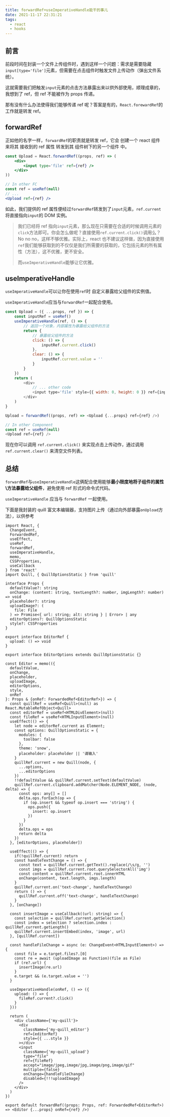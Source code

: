 ```yaml
---
title: forwardRef+useImperativeHandle能干的事儿
date: 2021-11-17 22:31:21
tags: 
  - react
  - hooks
---
```


## 前言

前段时间在封装一个文件上传组件时，遇到这样一个问题：需求是需要隐藏`input[type='file']`元素，但需要在点击组件时触发文件上传动作（弹出文件系统）。

这就需要我们把触发`input`元素的点击方法暴露出来以供外部使用，顺理成章的，我想到了 ref，但 ref 不能被作为 props 传递。

那有没有什么办法使得我们能够传递 ref 呢？答案是有的，`React.forewardRef`的工作就是转发 ref。

## forwardRef

正如他的名字一样，`forwardRef`的职责就是转发 ref，它会 创建一个 react 组件 来将其 接收到的 ref 属性 转发到其 组件树下的另一个组件 中。

```jsx
const Upload = React.forwardRef((props, ref) => (
	<div>
        <input type='file' ref={ref} />
    </div>
))

// In other FC
const ref = useRef(null)
// ...
<Upload ref={ref} />
```

如此，我们提供的 ref 属性便经过`forwardRef`转发到了`input`元素，`ref.current` 将直接指向`input`的 DOM 实例。

> 我们已经将 ref 指向`input`元素，那么现在只需要在合适的时候调用元素的`click`方法即可。你会怎么做呢？直接使用`ref.current.click()`调用么？No no no，这样不够优雅。实际上，react 也不建议这样做，因为直接使用`ref`我们能够获取到的不仅仅是我们所需要的获取的，它包括元素的所有属性（方法），这不优雅，更不安全。
>
> 而`useImperativeHandle`能够让它优雅。

## useImperativeHandle

`useImperativeHandle`可以让你在使用`ref`时 自定义暴露给父组件的实例值。

`useImperativeHandle`应当与`forwardRef`一起配合使用。

```js
const Upload = ({ ...props, ref }) => {
    const inputRef = useRef()
    useImperativeHandle(ref, () => {
        // 返回一个对象，内部属性为暴露给父组件的方法
        return {
            // 暴露给父组件的方法
            click: () => {
                inputRef.current.click()
            },
            clear: () => {
                inputRef.current.value = ''
            }
        }
    })
    return (
    	<div>
        	// ... other code
        	<input type='file' style={{ width: 0, height: 0 }} ref={inputRef} />
        </div>
    )
}

Upload = forwardRef((props, ref) => <Upload {...props} ref={ref} />)

// In other Component
const ref = useRef(null)
<Upload ref={ref} />
```

现在你可以调用 `ref.current.click()` 来实现点击上传动作，通过调用 `ref.current.clear()` 来清空文件列表。

## 总结

`forwardRef`与`useImperativeHandle`这俩配合使用能够**最小限度地将子组件的属性\方法暴露给父组件**，避免使用 ref 形式的命令式代码。

`useImperativeHandle` 应当与 `forwardRef` 一起使用。

下面是我封装的 quill 富文本编辑器，支持图片上传（通过向外部暴露`onUpload`方法），以供参考

```tsx
import React, {
  ChangeEvent,
  ForwardedRef,
  useEffect,
  useRef,
  forwardRef,
  useImperativeHandle,
  memo,
  CSSProperties,
  useCallback
} from 'react'
import Quill, { QuillOptionsStatic } from 'quill'

interface Props {
  defaultValue?: string
  onChange: (content: string, textLength?: number, imgLength?: number) => void
  placeholder?: string
  uploadImage?: (
    file: File
  ) => Promise<{ url: string; alt: string } | Error> | any
  editorOptions?: QuillOptionsStatic
  style?: CSSProperties
}

export interface EditorRef {
  upload: () => void
}

export interface EditorOptions extends QuillOptionsStatic {}

const Editor = memo(({
  defaultValue,
  onChange,
  placeholder,
  uploadImage,
  editorOptions,
  style,
  onRef
}: Props & {onRef: ForwardedRef<EditorRef>}) => {
  const quillRef = useRef<Quill>(null) as React.MutableRefObject<Quill>
  const editorRef = useRef<HTMLDivElement>(null)
  const fileRef = useRef<HTMLInputElement>(null)
  useEffect(() => {
    let node = editorRef.current as Element;
    const options: QuillOptionsStatic = {
      modules: {
        toolbar: false
      },
      theme: 'snow',
      placeholder: placeholder || '请输入'
    }
    quillRef.current = new Quill(node, {
      ...options,
      ...editorOptions
    })
    !!defaultValue && quillRef.current.setText(defaultValue)
    quillRef.current.clipboard.addMatcher(Node.ELEMENT_NODE, (node, delta) => {
      const ops: any[] = []
      delta.ops.forEach(op => {
        if (op.insert && typeof op.insert === 'string') {
          ops.push({
            insert: op.insert
          })
        }
      })
      delta.ops = ops
      return delta
    })
  }, [editorOptions, placeholder])

  useEffect(() => {
    if(!quillRef.current) return
    const handleTextChange = () => {
      const text = quillRef.current.getText().replace(/\s/g, '')
      const imgs = quillRef.current.root.querySelectorAll('img')
      const content = quillRef.current.root.innerHTML
      onChange(content, text.length, imgs.length)
    }
    quillRef.current.on('text-change', handleTextChange)
    return () => {
      quillRef.current.off('text-change', handleTextChange)
    }
  }, [onChange])

  const insertImage = useCallback((url: string) => {
    const selection = quillRef.current.getSelection()
    const index = selection ? selection.index : quillRef.current.getLength()
    quillRef.current.insertEmbed(index, 'image', url)
  }, [quillRef.current])

  const handleFileChange = async (e: ChangeEvent<HTMLInputElement>) => {
    const file = e.target.files?.[0]
    const re = await (uploadImage as Function)(file as File)
    if (re?.url) {
      insertImage(re.url)
    }
    e.target && (e.target.value = '')
  }

  useImperativeHandle(onRef, () => ({
    upload: () => {
      fileRef.current?.click()
    }
  }))

  return (
    <div className={'my-quill'}>
      <div
        className={'my-quill_editor'}
        ref={editorRef}
        style={{ ...style }}
      ></div>
      <input
        className={'my-quill_upload'}
        type="file"
        ref={fileRef}
        accept="image/jpeg,image/jpg,image/png,image/gif"
        multiple={false}
        onChange={handleFileChange}
        disabled={!!!uploadImage}
      />
    </div>
  )
})

export default forwardRef((props: Props, ref: ForwardedRef<EditorRef>) => <Editor {...props} onRef={ref} />)
```
